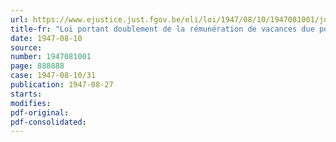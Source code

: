 ```yaml
---
url: https://www.ejustice.just.fgov.be/eli/loi/1947/08/10/1947081001/justel
title-fr: "Loi portant doublement de la rémunération de vacances due pour l'année 1947 aux travailleurs visés par l'arrêté-loi du 3 janvier 1946 et la loi du 16 juin 1947, concernant les vacances annuelles des travailleurs salariés"
date: 1947-08-10
source:
number: 1947081001
page: 888888
case: 1947-08-10/31
publication: 1947-08-27
starts:
modifies:
pdf-original:
pdf-consolidated:
---
```



